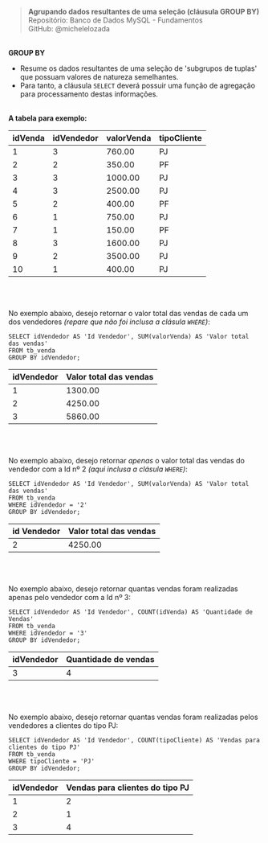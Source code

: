 > **Agrupando dados resultantes de uma seleção (cláusula GROUP BY)**     
> Repositório: Banco de Dados MySQL - Fundamentos  
> GitHub: @michelelozada
&nbsp;
     
&nbsp;     
**GROUP BY**  
- Resume os dados resultantes de uma seleção de 'subgrupos de tuplas' que possuam valores de natureza semelhantes. 
- Para tanto, a cláusula `SELECT` deverá possuir uma função de agregação para processamento destas informações.
&nbsp;
     
&nbsp;  
**A tabela para exemplo:** 

| idVenda  | idVendedor  | valorVenda | tipoCliente |
| :---     | :---   	 | :---       | :---        | 
| 1		   | 3			 |  760.00 	  | PJ          |
| 2		   | 2	         |  350.00    | PF          |
| 3	       | 3           | 1000.00    | PJ          |
| 4		   | 3 			 | 2500.00	  | PJ          |
| 5	       | 2			 |  400.00    | PF          |
| 6 	   | 1			 |  750.00    | PJ          |
| 7        | 1           |  150.00    | PF          |
| 8        | 3           | 1600.00    | PJ          |
| 9        | 2			 | 3500.00    | PJ          |
| 10       | 1			 |  400.00    | PJ          |

&nbsp;

&nbsp;  
No exemplo abaixo, desejo retornar o valor total das vendas de cada um dos vendedores *(repare que não foi inclusa a clásula `WHERE`)*:
```mysql
SELECT idVendedor AS 'Id Vendedor', SUM(valorVenda) AS 'Valor total das vendas'
FROM tb_venda
GROUP BY idVendedor;
```
| idVendedor  | Valor total das vendas |
| :---        | :---   				   |
| 1			  |	1300.00				   |	
| 2	          | 4250.00				   |	
| 3		      | 5860.00				   |

&nbsp;

&nbsp;  
No exemplo abaixo, desejo retornar *apenas* o valor total das vendas do vendedor com a Id nº 2 *(aqui inclusa a clásula `WHERE`)*:
```mysql
SELECT idVendedor AS 'Id Vendedor', SUM(valorVenda) AS 'Valor total das vendas'
FROM tb_venda
WHERE idVendedor = '2'
GROUP BY idVendedor;
```
| id Vendedor | Valor total das vendas |
| :---        | :---   				   |
| 2	          | 4250.00				   |	

&nbsp;

&nbsp;  
No exemplo abaixo, desejo retornar quantas vendas foram realizadas apenas pelo vendedor com a Id nº 3:
```mysql
SELECT idVendedor AS 'Id Vendedor', COUNT(idVenda) AS 'Quantidade de Vendas'
FROM tb_venda
WHERE idVendedor = '3'
GROUP BY idVendedor;
```
| idVendedor  | Quantidade de vendas |
| :---        | :---   				 |
| 3	          | 4				     |

&nbsp;

&nbsp;  
No exemplo abaixo, desejo retornar quantas vendas foram realizadas pelos vendedores a clientes do tipo PJ:
```mysql
SELECT idVendedor AS 'Id Vendedor', COUNT(tipoCliente) AS 'Vendas para clientes do tipo PJ'
FROM tb_venda
WHERE tipoCliente = 'PJ'
GROUP BY idVendedor;
```
| idVendedor  | Vendas para clientes do tipo PJ |
| :---        | :---   				            |
| 1	          | 2				                |
| 2	          | 1				                |
| 3	          | 4				                |